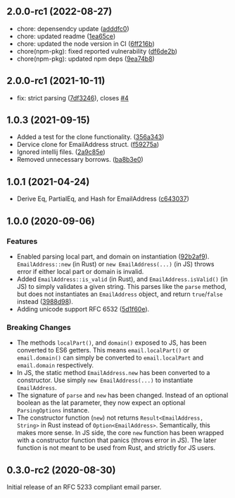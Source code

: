 ## 2.0.0-rc1 (2022-08-27)

* chore: depensendcy update ([adddfc0](https://github.com/Sayan751/email-address-parser/commit/adddfc0))
* chore: updated readme ([1ea65ce](https://github.com/Sayan751/email-address-parser/commit/1ea65ce))
* chore: updated the node version in CI ([6ff216b](https://github.com/Sayan751/email-address-parser/commit/6ff216b))
* chore(npm-pkg): fixed reported vulnerability ([df6de2b](https://github.com/Sayan751/email-address-parser/commit/df6de2b))
* chore(npm-pkg): updated npm deps ([9ea74b8](https://github.com/Sayan751/email-address-parser/commit/9ea74b8))



## 2.0.0-rc1 (2021-10-11)

* fix: strict parsing ([7df3246](https://github.com/Sayan751/email-address-parser/commit/7df3246)), closes [#4](https://github.com/Sayan751/email-address-parser/issues/4)



## 1.0.3 (2021-09-15)

* Added a test for the clone functionality. ([356a343](https://github.com/Sayan751/email-address-parser/commit/356a343))
* Dervice clone for EmailAddress struct. ([f59275a](https://github.com/Sayan751/email-address-parser/commit/f59275a))
* Ignored intellij files. ([2a9c85e](https://github.com/Sayan751/email-address-parser/commit/2a9c85e))
* Removed unnecessary borrows. ([ba8b3e0](https://github.com/Sayan751/email-address-parser/commit/ba8b3e0))



## 1.0.1 (2021-04-24)

* Derive Eq, PartialEq, and Hash for EmailAddress ([c643037](https://github.com/Sayan751/email-address-parser/commit/c643037))

## 1.0.0 (2020-09-06)

### Features

* Enabled parsing local part, and domain on instantiation ([92b2af9](https://github.com/Sayan751/email-address-parser/commit/92b2af9)). `EmailAddress::new` (in Rust) or `new EmailAddress(...)` (in JS) throws error if either local part or domain is invalid.
* Added `EmailAddress::is_valid` (in Rust), and `EmailAddress.isValid()` (in JS) to simply validates a given string. This parses like the `parse` method, but does not instantiates an `EmailAddress` object, and return `true`/`false` instead ([3988d98](https://github.com/Sayan751/email-address-parser/commit/3988d98)).
* Adding unicode support RFC 6532 ([5d1f60e](https://github.com/Sayan751/email-address-parser/commit/5d1f60e)).

### Breaking Changes

* The methods `localPart()`, and `domain()` exposed to JS, has been converted to ES6 getters. This means `email.localPart()` or `email.domain()` can simply be converted to `email.localPart` and `email.domain` respectively.
* In JS, the static method `EmailAddress.new` has been converted to a constructor. Use simply `new EmailAddress(...)` to instantiate `EmailAddress`.
* The signature of `parse` and `new` has been changed. Instead of an optional boolean as the lat parameter, they now expect an optional `ParsingOptions` instance.
* The constructor function (`new`) not returns `Result<EmailAddress, String>` in Rust instead of `Option<EmailAddress>`. Semantically, this makes more sense. In JS side, the core `new` function has been wrapped with a constructor function that panics (throws error in JS). The later function is not meant to be used from Rust, and strictly for JS users.

## 0.3.0-rc2 (2020-08-30)

Initial release of an RFC 5233 compliant email parser.
